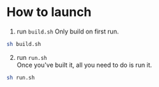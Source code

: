 # How to launch
1. run `build.sh` 
Only build on first run.
~~~bash
sh build.sh
~~~
2. run `run.sh`  
Once you've built it, all you need to do is run it.
~~~bash
sh run.sh
~~~  
